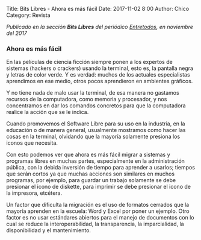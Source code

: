 Title: Bits Libres - Ahora es más fácil
Date: 2017-11-02 8:00
Author: Chico
Category: Revista

_Publicado en la sección **Bits Libres** del periódico [Entretodos](http://periodicoentretodos.mx/version-impresa/), en noviembre del 2017_

<!-- break -->

### Ahora es más fácil

En las películas de ciencia ficción siempre ponen a los expertos de sistemas (hackers o crackers) usando la terminal, esto es, la pantalla negra y letras de color verde. Y es verdad: muchos de los actuales especialistas aprendimos en ese medio, otros pocos aprendieron en ambientes gráficos.

Y no tiene nada de malo usar la terminal, de esa manera no gastamos recursos de la computadora, como memoria y procesador, y nos concentramos en dar los comandos concretos para que la computadora realice la acción que se le indica.

Cuando promovemos el Software Libre para su uso en la industria, en la educación o de manera general, usualmente mostramos como hacer las cosas en la terminal, olvidando que la mayoría solamente presiona los iconos que necesita.

Con esto podemos ver que ahora es más fácil migrar a sistemas y programas libres en muchas partes, especialmente en la administración pública, con la debida inversión de tiempo para aprender a usarlos; tiempos que serán cortos ya que muchas acciones son similares en muchos programas, por ejemplo, para guardar un trabajo solamente se debe presionar el icono de diskette, para imprimir se debe presionar el icono de la impresora, etcétera.

Un factor que dificulta la migración es el uso de formatos cerrados que la mayoría aprenden en la escuela: Word y Excel por poner un ejemplo. Otro factor es no usar estándares abiertos para el manejo de documentos con lo cual se reduce la interoperabilidad, la transparencia, la imparcialidad, la disponibilidad y el mantenimiento.
